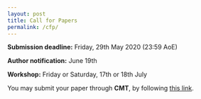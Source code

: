 ```yaml
---
layout: post
title: Call for Papers
permalink: /cfp/
---
```


**Submission deadline:** Friday, 29th May 2020 (23:59 AoE)

**Author notification:**  June 19th

**Workshop:** Friday or Saturday, 17th or 18th July

You may submit your paper through **CMT**, by following [this link](https://cmt3.research.microsoft.com/GRLB2020/).
